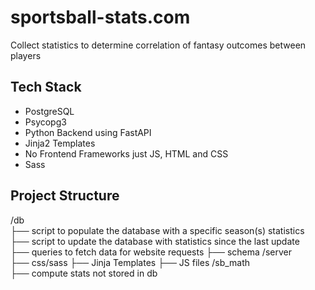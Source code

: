# sportsball-stats.com
Collect statistics to determine correlation of fantasy outcomes between players

## Tech Stack
- PostgreSQL
- Psycopg3
- Python Backend using FastAPI
- Jinja2 Templates
- No Frontend Frameworks just JS, HTML and CSS
- Sass
## Project Structure
/db  
├── script to populate the database with a specific season(s) statistics  
├── script to update the database with statistics since the last update  
├── queries to fetch data for website requests
├── schema
/server  
├── css/sass
├── Jinja Templates
├── JS files
/sb_math  
├── compute stats not stored in db  
 

